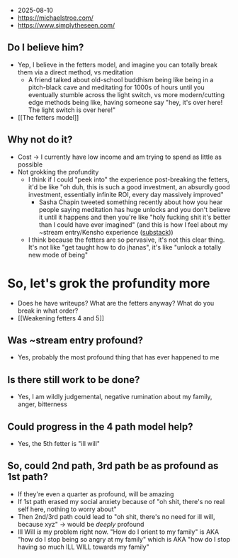 - 2025-08-10
- https://michaelstroe.com/
- https://www.simplytheseen.com/
## Do I believe him?
- Yep, I believe in the fetters model, and imagine you can totally break them via a direct method, vs meditation
	- A friend talked about old-school buddhism being like being in a pitch-black cave and meditating for 1000s of hours until you eventually stumble across the light switch, vs more modern/cutting edge methods being like, having someone say "hey, it's over here! The light switch is over here!"
- [[The fetters model]]
## Why not do it? 
- Cost → I currently have low income and am trying to spend as little as possible
- Not grokking the profundity 
	- I think if I could "peek into" the experience post-breaking the fetters, it'd be like "oh duh, this is such a good investment, an absurdly good investment, essentially infinite ROI, every day massively improved"
		- Sasha Chapin tweeted something recently about how you hear people saying meditation has huge unlocks and you don't believe it until it happens and then you're like "holy fucking shit it's better than I could have ever imagined" (and this is how I feel about my ~stream entry/Kensho experience ([substack](https://alexislearning.substack.com/p/consensus-ism-part-2)))
	- I think because the fetters are so pervasive, it's not this clear thing. It's not like "get taught how to do jhanas", it's like "unlock a totally new mode of being"
# So, let's grok the profundity more
- Does he have writeups? What are the fetters anyway? What do you break in what order? 
- [[Weakening fetters 4 and 5]]
## Was ~stream entry profound? 
- Yes, probably the most profound thing that has ever happened to me 
## Is there still work to be done?
- Yes, I am wildly judgemental, negative rumination about my family, anger, bitterness
## Could progress in the 4 path model help?
- Yes, the 5th fetter is "ill will"
## So, could 2nd path, 3rd path be as profound as 1st path?
- If they're even a quarter as profound, will be amazing
- If 1st path erased my social anxiety because of "oh shit, there's no real self here, nothing to worry about"
- Then 2nd/3rd path could lead to "oh shit, there's no need for ill will, because xyz" → would be *deeply* profound
- Ill Will *is* my problem right now. "How do I orient to my family" is AKA "how do I stop being so angry at my family" which is AKA "how do I stop having so much ILL WILL towards my family"